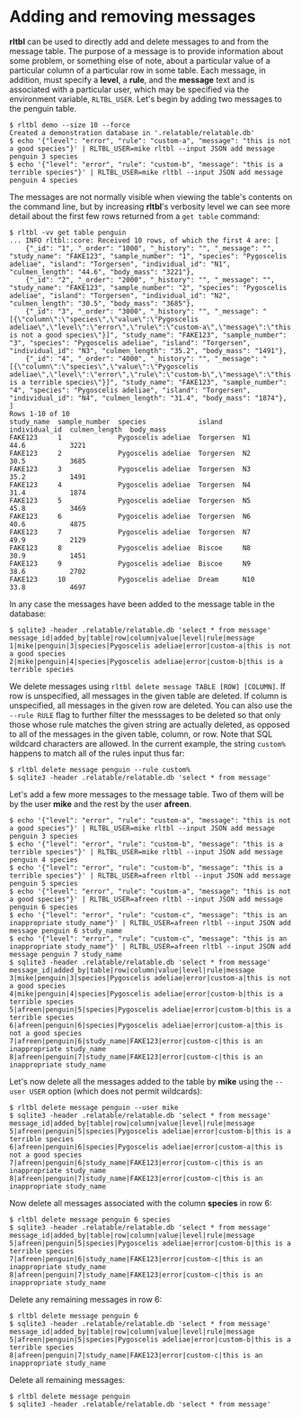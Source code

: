 # Adding and removing messages

**rltbl** can be used to directly add and delete messages to and from the message table. The purpose of a message is to provide information about some problem, or something else of note, about a particular value of a particular column of a particular row in some table. Each message, in addition, must specify a **level**, a **rule**, and the **message** text and is associated with a particular user, which may be specified via the environment variable, `RLTBL_USER`.  Let's begin by adding two messages to the penguin table.

```console tesh-session="message"
$ rltbl demo --size 10 --force
Created a demonstration database in '.relatable/relatable.db'
$ echo '{"level": "error", "rule": "custom-a", "message": "this is not a good species"}' | RLTBL_USER=mike rltbl --input JSON add message penguin 3 species
$ echo '{"level": "error", "rule": "custom-b", "message": "this is a terrible species"}' | RLTBL_USER=mike rltbl --input JSON add message penguin 4 species
```

The messages are not normally visible when viewing the table's contents on the command line, but by increasing **rltbl**'s verbosity level we can see more detail about the first few rows returned from a `get table` command:

```console tesh-session="message"
$ rltbl -vv get table penguin
... INFO rltbl::core: Received 10 rows, of which the first 4 are: [
    {"_id": "1", "_order": "1000", "_history": "", "_message": "", "study_name": "FAKE123", "sample_number": "1", "species": "Pygoscelis adeliae", "island": "Torgersen", "individual_id": "N1", "culmen_length": "44.6", "body_mass": "3221"},
    {"_id": "2", "_order": "2000", "_history": "", "_message": "", "study_name": "FAKE123", "sample_number": "2", "species": "Pygoscelis adeliae", "island": "Torgersen", "individual_id": "N2", "culmen_length": "30.5", "body_mass": "3685"},
    {"_id": "3", "_order": "3000", "_history": "", "_message": "[{\"column\":\"species\",\"value\":\"Pygoscelis adeliae\",\"level\":\"error\",\"rule\":\"custom-a\",\"message\":\"this is not a good species\"}]", "study_name": "FAKE123", "sample_number": "3", "species": "Pygoscelis adeliae", "island": "Torgersen", "individual_id": "N3", "culmen_length": "35.2", "body_mass": "1491"},
    {"_id": "4", "_order": "4000", "_history": "", "_message": "[{\"column\":\"species\",\"value\":\"Pygoscelis adeliae\",\"level\":\"error\",\"rule\":\"custom-b\",\"message\":\"this is a terrible species\"}]", "study_name": "FAKE123", "sample_number": "4", "species": "Pygoscelis adeliae", "island": "Torgersen", "individual_id": "N4", "culmen_length": "31.4", "body_mass": "1874"},
]
Rows 1-10 of 10
study_name  sample_number  species             island     individual_id  culmen_length  body_mass
FAKE123     1              Pygoscelis adeliae  Torgersen  N1             44.6           3221
FAKE123     2              Pygoscelis adeliae  Torgersen  N2             30.5           3685
FAKE123     3              Pygoscelis adeliae  Torgersen  N3             35.2           1491
FAKE123     4              Pygoscelis adeliae  Torgersen  N4             31.4           1874
FAKE123     5              Pygoscelis adeliae  Torgersen  N5             45.8           3469
FAKE123     6              Pygoscelis adeliae  Torgersen  N6             40.6           4875
FAKE123     7              Pygoscelis adeliae  Torgersen  N7             49.9           2129
FAKE123     8              Pygoscelis adeliae  Biscoe     N8             30.9           1451
FAKE123     9              Pygoscelis adeliae  Biscoe     N9             38.6           2702
FAKE123     10             Pygoscelis adeliae  Dream      N10            33.8           4697
```

In any case the messages have been added to the message table in the database:

```
$ sqlite3 -header .relatable/relatable.db 'select * from message'
message_id|added_by|table|row|column|value|level|rule|message
1|mike|penguin|3|species|Pygoscelis adeliae|error|custom-a|this is not a good species
2|mike|penguin|4|species|Pygoscelis adeliae|error|custom-b|this is a terrible species
```

We delete messages using `rltbl delete message TABLE [ROW] [COLUMN]`. If row is unspecified, all messages in the given table are deleted. If column is unspecified, all messages in the given row are deleted. You can also use the `--rule RULE` flag to further filter the messsages to be deleted so that only those whose rule matches the given string are actually deleted, as opposed to all of the messages in the given table, column, or row. Note that SQL wildcard characters are allowed. In the current example, the string `custom%` happens to match all of the rules input thus far:

```console tesh-session="message"
$ rltbl delete message penguin --rule custom%
$ sqlite3 -header .relatable/relatable.db 'select * from message'

```

Let's add a few more messages to the message table. Two of them will be by the user **mike** and the rest by the user **afreen**.

```console tesh-session="message"
$ echo '{"level": "error", "rule": "custom-a", "message": "this is not a good species"}' | RLTBL_USER=mike rltbl --input JSON add message penguin 3 species
$ echo '{"level": "error", "rule": "custom-b", "message": "this is a terrible species"}' | RLTBL_USER=mike rltbl --input JSON add message penguin 4 species
$ echo '{"level": "error", "rule": "custom-b", "message": "this is a terrible species"}' | RLTBL_USER=afreen rltbl --input JSON add message penguin 5 species
$ echo '{"level": "error", "rule": "custom-a", "message": "this is not a good species"}' | RLTBL_USER=afreen rltbl --input JSON add message penguin 6 species
$ echo '{"level": "error", "rule": "custom-c", "message": "this is an inappropriate study_name"}' | RLTBL_USER=afreen rltbl --input JSON add message penguin 6 study_name
$ echo '{"level": "error", "rule": "custom-c", "message": "this is an inappropriate study_name"}' | RLTBL_USER=afreen rltbl --input JSON add message penguin 7 study_name
$ sqlite3 -header .relatable/relatable.db 'select * from message'
message_id|added_by|table|row|column|value|level|rule|message
3|mike|penguin|3|species|Pygoscelis adeliae|error|custom-a|this is not a good species
4|mike|penguin|4|species|Pygoscelis adeliae|error|custom-b|this is a terrible species
5|afreen|penguin|5|species|Pygoscelis adeliae|error|custom-b|this is a terrible species
6|afreen|penguin|6|species|Pygoscelis adeliae|error|custom-a|this is not a good species
7|afreen|penguin|6|study_name|FAKE123|error|custom-c|this is an inappropriate study_name
8|afreen|penguin|7|study_name|FAKE123|error|custom-c|this is an inappropriate study_name
```

Let's now delete all the messages added to the table by **mike** using the `--user USER` option (which does not permit wildcards):

```console tesh-session="message"
$ rltbl delete message penguin --user mike
$ sqlite3 -header .relatable/relatable.db 'select * from message'
message_id|added_by|table|row|column|value|level|rule|message
5|afreen|penguin|5|species|Pygoscelis adeliae|error|custom-b|this is a terrible species
6|afreen|penguin|6|species|Pygoscelis adeliae|error|custom-a|this is not a good species
7|afreen|penguin|6|study_name|FAKE123|error|custom-c|this is an inappropriate study_name
8|afreen|penguin|7|study_name|FAKE123|error|custom-c|this is an inappropriate study_name
```

Now delete all messages associated with the column **species** in row 6:

```console tesh-session="message"
$ rltbl delete message penguin 6 species
$ sqlite3 -header .relatable/relatable.db 'select * from message'
message_id|added_by|table|row|column|value|level|rule|message
5|afreen|penguin|5|species|Pygoscelis adeliae|error|custom-b|this is a terrible species
7|afreen|penguin|6|study_name|FAKE123|error|custom-c|this is an inappropriate study_name
8|afreen|penguin|7|study_name|FAKE123|error|custom-c|this is an inappropriate study_name
```

Delete any remaining messages in row 6:

```console tesh-session="message"
$ rltbl delete message penguin 6
$ sqlite3 -header .relatable/relatable.db 'select * from message'
message_id|added_by|table|row|column|value|level|rule|message
5|afreen|penguin|5|species|Pygoscelis adeliae|error|custom-b|this is a terrible species
8|afreen|penguin|7|study_name|FAKE123|error|custom-c|this is an inappropriate study_name
```

Delete all remaining messages:

```console tesh-session="message"
$ rltbl delete message penguin
$ sqlite3 -header .relatable/relatable.db 'select * from message'

```
